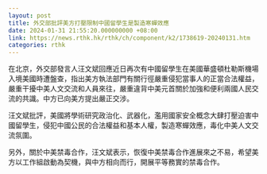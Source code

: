 ```yaml
---
layout: post
title: 外交部批評美方打壓限制中國留學生是製造寒蟬效應
date: 2024-01-31 21:55:20.000000000 +08:00
link: https://news.rthk.hk/rthk/ch/component/k2/1738619-20240131.htm
categories: rthk
---
```


在北京，外交部發言人汪文斌回應近日再次有中國留學生在美國華盛頓杜勒斯機場入境美國時遭盤查，指出美方執法部門有關行徑嚴重侵犯當事人的正當合法權益，嚴重干擾中美人文交流和人員來往，嚴重違背中美元首關於加強和便利兩國人民交流的共識。中方已向美方提出嚴正交涉。

汪文斌批評，美國將學術研究政治化、武器化，濫用國家安全概念大肆打壓迫害中國留學生，侵犯中國公民的合法權益和基本人權，製造寒蟬效應，毒化中美人文交流氛圍。

另外，關於中美禁毒合作，汪文斌表示，恢復中美禁毒合作進展來之不易，希望美方以工作組啟動為契機，與中方相向而行，開展平等務實的禁毒合作。
